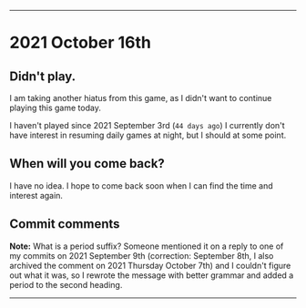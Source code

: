 
***

# 2021 October 16th

## Didn't play.

I am taking another hiatus from this game, as I didn't want to continue playing this game today.

I haven't played since 2021 September 3rd (`44 days ago`) I currently don't have interest in resuming daily games at night, but I should at some point.

## When will you come back?

I have no idea. I hope to come back soon when I can find the time and interest again.

## Commit comments

**Note:** What is a period suffix? Someone mentioned it on a reply to one of my commits on 2021 September 9th (correction: September 8th, I also archived the comment on 2021 Thursday October 7th) and I couldn't figure out what it was, so I rewrote the message with better grammar and added a period to the second heading.

***
